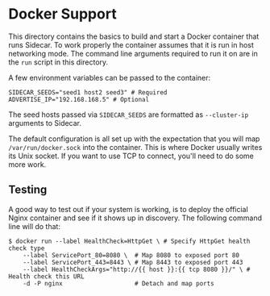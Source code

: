 Docker Support
==============

This directory contains the basics to build and start a Docker container that
runs Sidecar. To work properly the container assumes that it is run in host
networking mode. The command line arguments required to run it on are in the
`run` script in this directory.

A few environment variables can be passed to the container:

```
SIDECAR_SEEDS="seed1 host2 seed3" # Required
ADVERTISE_IP="192.168.168.5" # Optional
```

The seed hosts passed via `SIDECAR_SEEDS` are formatted as
`--cluster-ip` arguments to Sidecar.

The default configuration is all set up with the expectation that you will map
`/var/run/docker.sock` into the container.  This is where Docker usually writes
its Unix socket. If you want to use TCP to connect, you'll need to do some more
work.

Testing
-------

A good way to test out if your system is working, is to deploy the official
Nginx container and see if it shows up in discovery. The following command line
will do that:

```
$ docker run --label HealthCheck=HttpGet \ # Specify HttpGet health check type
	--label ServicePort_80=8080 \  # Map 8080 to exposed port 80
	--label ServicePort_443=8443 \ # Map 8443 to exposed port 443
	--label HealthCheckArgs="http://{{ host }}:{{ tcp 8080 }}/" \ # Health check this URL
	-d -P nginx                    # Detach and map ports
```
